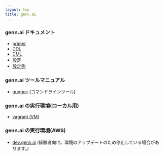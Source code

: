 ```yaml
---
layout: top
title: genn.ai
---
```


### genn.ai ドキュメント

* [primer](tutorial_ja.html)
* [DDL](ddl_ja.html)
* [DML](dml_ja.html)
* [設定](config_ja.html)
* [設定例](example_ja.html)

### genn.ai ツールマニュアル
* [gungnir](cli_ja.html) (コマンドラインツール)

### genn.ai の実行環境(ローカル用)
* [vagrant (VM)](https://github.com/trygennai/gennai.vagrant)

### genn.ai の実行環境(AWS)
* [dev.genn.ai](http://dev.genn.ai/) (経験者向け。環境のアップデートのため停止している場合があります。)

